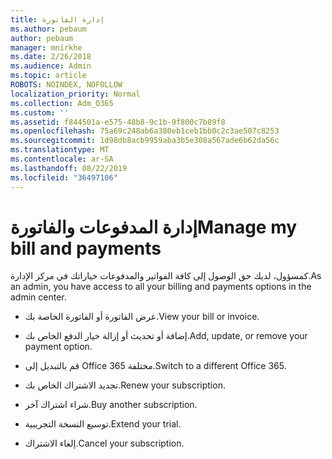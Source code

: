 ```yaml
---
title: إدارة الفاتورة
ms.author: pebaum
author: pebaum
manager: mnirkhe
ms.date: 2/26/2018
ms.audience: Admin
ms.topic: article
ROBOTS: NOINDEX, NOFOLLOW
localization_priority: Normal
ms.collection: Adm_O365
ms.custom: ''
ms.assetid: f844501a-e575-48b8-9c1b-9f800c7b89f8
ms.openlocfilehash: 75a69c248ab6a380eb1ceb1bb0c2c3ae507c8253
ms.sourcegitcommit: 1d98db8acb9959aba3b5e308a567ade6b62da56c
ms.translationtype: MT
ms.contentlocale: ar-SA
ms.lasthandoff: 08/22/2019
ms.locfileid: "36497106"
---
```

# <a name="manage-my-bill-and-payments"></a><span data-ttu-id="c4bf4-102">إدارة المدفوعات والفاتورة</span><span class="sxs-lookup"><span data-stu-id="c4bf4-102">Manage my bill and payments</span></span>

<span data-ttu-id="c4bf4-103">كمسؤول، لديك حق الوصول إلى كافة الفواتير والمدفوعات خياراتك في مركز الإدارة.</span><span class="sxs-lookup"><span data-stu-id="c4bf4-103">As an admin, you have access to all your billing and payments options in the admin center.</span></span>
  
- <span data-ttu-id="c4bf4-104">عرض الفاتورة أو الفاتورة الخاصة بك.</span><span class="sxs-lookup"><span data-stu-id="c4bf4-104">View your bill or invoice.</span></span>
    
- <span data-ttu-id="c4bf4-105">إضافة أو تحديث أو إزالة خيار الدفع الخاص بك.</span><span class="sxs-lookup"><span data-stu-id="c4bf4-105">Add, update, or remove your payment option.</span></span>
    
- <span data-ttu-id="c4bf4-106">قم بالتبديل إلى Office 365 مختلفة.</span><span class="sxs-lookup"><span data-stu-id="c4bf4-106">Switch to a different Office 365.</span></span>
    
- <span data-ttu-id="c4bf4-107">تجديد الاشتراك الخاص بك.</span><span class="sxs-lookup"><span data-stu-id="c4bf4-107">Renew your subscription.</span></span>
    
- <span data-ttu-id="c4bf4-108">شراء اشتراك آخر.</span><span class="sxs-lookup"><span data-stu-id="c4bf4-108">Buy another subscription.</span></span>
    
- <span data-ttu-id="c4bf4-109">توسيع النسخة التجريبية.</span><span class="sxs-lookup"><span data-stu-id="c4bf4-109">Extend your trial.</span></span>
    
- <span data-ttu-id="c4bf4-110">إلغاء الاشتراك.</span><span class="sxs-lookup"><span data-stu-id="c4bf4-110">Cancel your subscription.</span></span>
    

